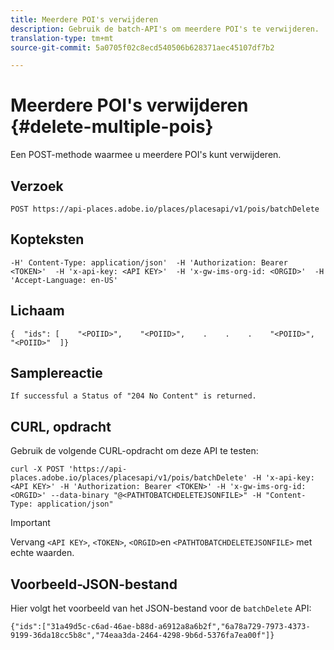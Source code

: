 ```yaml
---
title: Meerdere POI's verwijderen
description: Gebruik de batch-API's om meerdere POI's te verwijderen.
translation-type: tm+mt
source-git-commit: 5a0705f02c8ecd540506b628371aec45107df7b2

---
```




# Meerdere POI&#39;s verwijderen {#delete-multiple-pois}

Een POST-methode waarmee u meerdere POI&#39;s kunt verwijderen.

## Verzoek

```text
POST https://api-places.adobe.io/places/placesapi/v1/pois/batchDelete
```

## Kopteksten

```text
-H' Content-Type: application/json'  -H 'Authorization: Bearer <TOKEN>'  -H 'x-api-key: <API KEY>'  -H 'x-gw-ims-org-id: <ORGID>'  -H 'Accept-Language: en-US'
```

## Lichaam

```text
{  "ids": [    "<POIID>",    "<POIID>",    .    .    .    "<POIID>",    "<POIID>"  ]}
```

## Samplereactie

```text
If successful a Status of "204 No Content" is returned.
```

## CURL, opdracht

Gebruik de volgende CURL-opdracht om deze API te testen:

```text
curl -X POST 'https://api-places.adobe.io/places/placesapi/v1/pois/batchDelete' -H 'x-api-key: <API KEY>' -H 'Authorization: Bearer <TOKEN>' -H 'x-gw-ims-org-id: <ORGID>' --data-binary "@<PATHTOBATCHDELETEJSONFILE>" -H "Content-Type: application/json"
```

>[!IMPORTANT]
>
>Vervang `<API KEY>`, `<TOKEN>`, `<ORGID>`en `<PATHTOBATCHDELETEJSONFILE>` met echte waarden.

## Voorbeeld-JSON-bestand

Hier volgt het voorbeeld van het JSON-bestand voor de `batchDelete` API:

```text
{​"ids":["31a49d5c-c6ad-46ae-b88d-a6912a8a6b2f","6a78a729-7973-4373-9199-36da18cc5b8c","74eaa3da-2464-4298-9b6d-5376fa7ea00f"]​}
```
